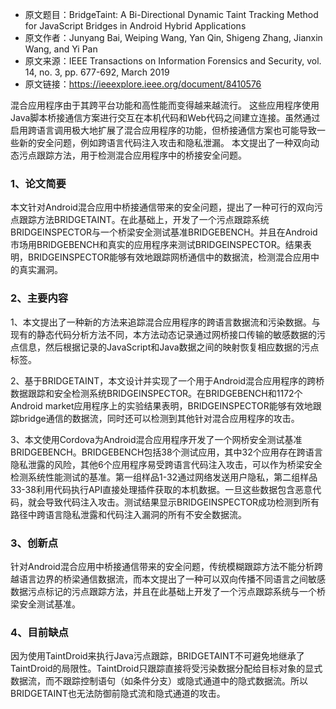 -   原文题目：BridgeTaint: A Bi-Directional Dynamic Taint Tracking Method for JavaScript Bridges in Android Hybrid Applications
 -   原文作者：Junyang Bai, Weiping Wang, Yan Qin, Shigeng Zhang, Jianxin Wang, and Yi Pan
-   原文来源：IEEE Transactions on Information Forensics and Security, vol. 14, no. 3, pp. 677-692, March 2019
-   原文链接：https://ieeexplore.ieee.org/document/8410576

混合应用程序由于其跨平台功能和高性能而变得越来越流行。 这些应用程序使用Java脚本桥接通信方案进行交互在本机代码和Web代码之间建立连接。虽然通过启用跨语言调用极大地扩展了混合应用程序的功能，但桥接通信方案也可能导致一些新的安全问题，例如跨语言代码注入攻击和隐私泄漏。 本文提出了一种双向动态污点跟踪方法，用于检测混合应用程序中的桥接安全问题。 

### 1、论文简要

本文针对Android混合应用中桥接通信带来的安全问题，提出了一种可行的双向污点跟踪方法BRIDGETAINT。在此基础上，开发了一个污点跟踪系统BRIDGEINSPECTOR与一个桥梁安全测试基准BRIDGEBENCH。并且在Android市场用BRIDGEBENCH和真实的应用程序来测试BRIDGEINSPECTOR。结果表明，BRIDGEINSPECTOR能够有效地跟踪网桥通信中的数据流，检测混合应用中的真实漏洞。

### 2、主要内容
1、本文提出了一种新的方法来追踪混合应用程序的跨语言数据流和污染数据。与现有的静态代码分析方法不同，本方法动态记录通过网桥接口传输的敏感数据的污点信息，然后根据记录的JavaScript和Java数据之间的映射恢复相应数据的污点标签。

2、基于BRIDGETAINT，本文设计并实现了一个用于Android混合应用程序的跨桥数据跟踪和安全检测系统BRIDGEINSPECTOR。在BRIDGEBENCH和1172个Android market应用程序上的实验结果表明，BRIDGEINSPECTOR能够有效地跟踪bridge通信的数据流，同时还可以检测到其他针对混合应用程序的攻击。

3、本文使用Cordova为Android混合应用程序开发了一个网桥安全测试基准BRIDGEBENCH。BRIDGEBENCH包括38个测试应用，其中32个应用存在跨语言隐私泄露的风险，其他6个应用程序易受跨语言代码注入攻击，可以作为桥梁安全检测系统性能测试的基准。第一组样品1-32通过网络发送用户隐私，第二组样品33-38利用代码执行API直接处理插件获取的本机数据。一旦这些数据包含恶意代码，就会导致代码注入攻击。测试结果显示BRIDGEINSPECTOR成功检测到所有路径中跨语言隐私泄露和代码注入漏洞的所有不安全数据流。

### 3、创新点
针对Android混合应用中桥接通信带来的安全问题，传统模糊跟踪方法不能分析跨越语言边界的桥梁通信数据流，而本文提出了一种可以双向传播不同语言之间敏感数据污点标记的污点跟踪方法，并且在此基础上开发了一个污点跟踪系统与一个桥梁安全测试基准。

### 4、目前缺点

因为使用TaintDroid来执行Java污点跟踪，BRIDGETAINT不可避免地继承了TaintDroid的局限性。TaintDroid只跟踪直接将受污染数据分配给目标对象的显式数据流，而不跟踪控制语句（如条件分支）或隐式通道中的隐式数据流。所以BRIDGETAINT也无法防御前隐式流和隐式通道的攻击。

